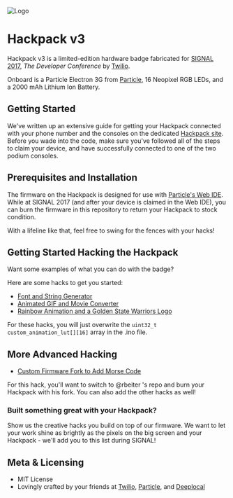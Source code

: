 ![Logo](https://s3.amazonaws.com/com.twilio.prod.twilio-docs/images/hackpack_in_dock.jpg)

# Hackpack v3

Hackpack v3 is a limited-edition hardware badge fabricated for [SIGNAL 2017](https://www.twilio.com/signal), _The Developer Conference_ by [Twilio](https://twilio.com).

Onboard is a Particle Electron 3G from [Particle](https://www.particle.io/), 16 Neopixel RGB LEDs, and a 2000 mAh Lithium Ion Battery.

## Getting Started

We've written up an extensive guide for getting your Hackpack connected with your phone number and the consoles on the dedicated [Hackpack site](https://hackpack.cc/).  Before you wade into the code, make sure you've followed all of the steps to claim your device, and have successfully connected to one of the two podium consoles.

## Prerequisites and Installation

The firmware on the Hackpack is designed for use with [Particle's Web IDE](https://build.particle.io/).  While at SIGNAL 2017 (and after your device is claimed in the Web IDE), you can burn the firmware in this repository to return your Hackpack to stock condition.  

With a lifeline like that, feel free to swing for the fences with your hacks!

## Getting Started Hacking the Hackpack

Want some examples of what you can do with the badge?

Here are some hacks to get you started:

* [Font and String Generator](https://gist.github.com/pkamp3/d114d89d45939ab20fb83706868f37fb)
* [Animated GIF and Movie Converter](https://gist.github.com/pkamp3/5ea656b8b67c9d8f19daa72ff26bcf89)
* [Rainbow Animation and a Golden State Warriors Logo](https://gist.github.com/jarodreyes/d9905fda321a9e69de87271015e1bc1a)

For these hacks, you will just overwrite the `uint32_t custom_animation_lut[][16]` array in the .ino file.

## More Advanced Hacking

* [Custom Firmware Fork to Add Morse Code](https://github.com/rbeiter/hackpack-v3)

For this hack, you'll want to switch to @rbeiter 's repo and burn your Hackpack with his fork.  You can also add the other hacks as well!

### Built something great with your Hackpack?

Show us the creative hacks you build on top of our firmware.  We want to let your work shine as brightly as the pixels on the big screen and your Hackpack - we'll add you to this list during SIGNAL!

## Meta & Licensing

* MIT License
* Lovingly crafted by your friends at [Twilio](https://twilio.com), [Particle](http://particle.io/), and [Deeplocal](http://deeplocal.com/)
